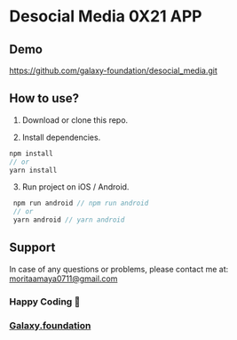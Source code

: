 # Desocial Media 0X21 APP

## Demo

https://github.com/galaxy-foundation/desocial_media.git

## How to use?

1. Download or clone this repo.

2. Install dependencies.

```js
npm install
// or
yarn install
```

3. Run project on iOS / Android.

```js
 npm run android // npm run android
 // or
 yarn android // yarn android
```


## Support

In case of any questions or problems, please contact me at:
[moritaamaya0711@gmail.com](moritaamaya0711@gmail.com)

### Happy Coding 🚀

### [Galaxy.foundation](https://galaxy.foundation/)
